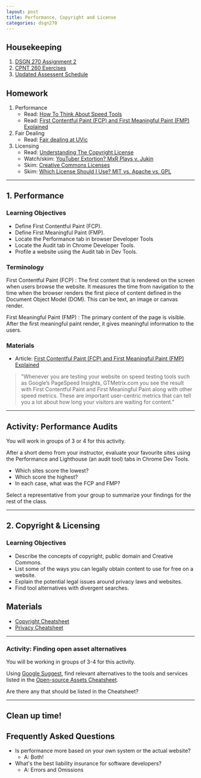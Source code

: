 ```yaml
---
layout: post
title: Performance, Copyright and License
categories: dsgn270
---
```


## Housekeeping
1. [DSGN 270 Assignment 2](https://github.com/sait-wbdv/assessments/blob/master/dsgn270/)
2. [CPNT 260 Exercises](https://github.com/sait-wbdv/assessments/blob/master/cpnt260/)
3. [Updated Assessent Schedule](https://github.com/sait-wbdv/assessments)

## Homework
1. Performance
    - Read: [How To Think About Speed Tools](https://developers.google.com/web/fundamentals/performance/speed-tools)
    - Read: [First Contentful Paint (FCP) and First Meaningful Paint (FMP) Explained](https://www.acmethemes.com/blog/first-contentful-paint-and-first-meaningful-paint/)
2. Fair Dealing
    - Read: [Fair dealing at UVic](https://www.uvic.ca/library/featured/copyright/fairdealing/index.php)
3. Licensing
    - Read: [Understanding The Copyright License](https://www.smashingmagazine.com/2011/06/understanding-copyright-and-licenses/)
    - Watch/skim: [YouTuber Extortion? MxR Plays v. Jukin](https://youtu.be/5A_i-sB9H0Q)
    - Skim: [Creative Commons Licenses](https://creativecommons.org/about/cclicenses/)
    - Skim: [Which License Should I Use? MIT vs. Apache vs. GPL](https://exygy.com/blog/which-license-should-i-use-mit-vs-apache-vs-gpl/)

---

## 1. Performance
### Learning Objectives
- Define First Contentful Paint (FCP).
- Define First Meaningful Paint (FMP).
- Locate the Performance tab in browser Developer Tools
- Locate the Audit tab in Chrome Developer Tools.
- Profile a website using the Audit tab in Dev Tools.

### Terminology
First Contentful Paint (FCP)
: The first content that is rendered on the screen when users browse the website. It measures the time from navigation to the time when the browser renders the first piece of content defined in the Document Object Model (DOM). This can be text, an image or canvas render.

First Meaningful Paint (FMP)
: The primary content of the page is visible. After the first meaningful paint render, it gives meaningful information to the users.

### Materials
- Article: [First Contentful Paint (FCP) and First Meaningful Paint (FMP) Explained](https://www.acmethemes.com/blog/first-contentful-paint-and-first-meaningful-paint/)

> "Whenever you are testing your website on speed testing tools such as Google’s PageSpeed Insights, GTMetrix.com you see the result with First Contentful Paint and First Meaningful Paint along with other speed metrics. These are important user-centric metrics that can tell you a lot about how long your visitors are waiting for content."

---

## Activity: Performance Audits
You will work in groups of 3 or 4 for this activity.

After a short demo from your instructor, evaluate your favourite sites using the Performance and Lighthouse (an audit tool) tabs in Chrome Dev Tools.
- Which sites score the lowest?
- Which score the highest?
- In each case, what was the FCP and FMP?

Select a representative from your group to summarize your findings for the rest of the class.

---

## 2. Copyright & Licensing
### Learning Objectives
- Describe the concepts of copyright, public domain and Creative Commons.
- List some of the ways you can legally obtain content to use for free on a website.
- Explain the potential legal issues around privacy laws and websites.
- Find tool alternatives with divergent searches.

## Materials
- [Copyright Cheatsheet]({{site.baseurl}}/cheatsheets/copyright)
- [Privacy Cheatsheet]({{site.baseurl}}/cheatsheets/privacy)

---

### Activity: Finding open asset alternatives
You will be working in groups of 3-4 for this activity.

Using [Google Suggest](https://en.ryte.com/wiki/Google_Suggest), find relevant alternatives to the tools and services listed in the [Open-source Assets Cheatsheet]({{site.baseurl}}/cheatsheets/copyright/open-assets).

Are there any that should be listed in the Cheatsheet?

---

## Clean up time!

## Frequently Asked Questions
- Is performance more based on your own system or the actual website? 
  - A: Both!
- What's the best liability insurance for software developers?
  - A: Errors and Omissions
